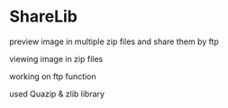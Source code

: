 # ShareLib
preview image in multiple zip files and share them by ftp

viewing image in zip files

working on ftp function

used Quazip & zlib library
